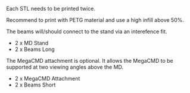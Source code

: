 Each STL needs to be printed twice.

Recommend to print with PETG material and use a high infill above 50%.

The beams will/should connect to the stand via an interefence fit.

- 2 x MD Stand
- 2 x Beams Long

The MegaCMD attachment is optional. It allows the MegaCMD to be supported at two viewing angles above the MD.

- 2 x MegaCMD Attachment
- 2 x Beams Short
